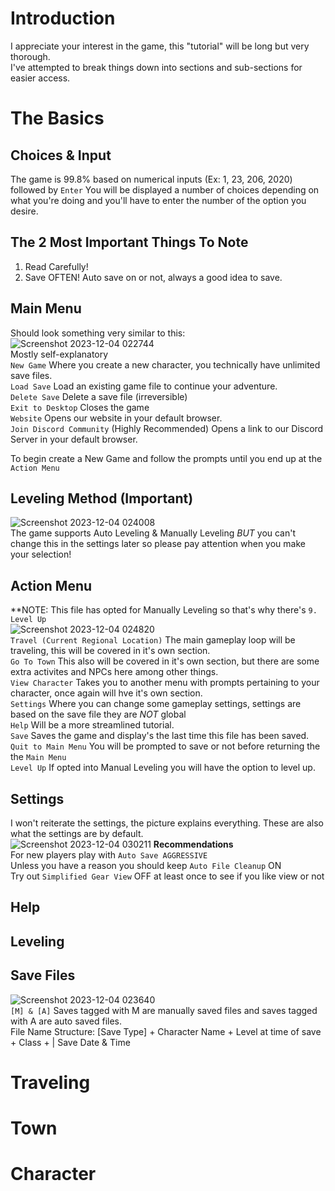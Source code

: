 # Introduction
I appreciate your interest in the game, this "tutorial" will be long but very thorough. <br>
I've attempted to break things down into sections and sub-sections for easier access.

# The Basics
## Choices & Input
The game is 99.8% based on numerical inputs (Ex: 1, 23, 206, 2020) followed by `Enter`
You will be displayed a number of choices depending on what you're doing and you'll have to enter the number of the option you desire.

## The 2 Most Important Things To Note
1. Read Carefully!
2. Save OFTEN! Auto save on or not, always a good idea to save.

## Main Menu
Should look something very similar to this: <br>
![Screenshot 2023-12-04 022744](https://github.com/Galondor/AstralOdyssey/assets/103967053/780c949a-a735-44be-b983-758e00c7d49c) <br>
Mostly self-explanatory <br>
`New Game` Where you create a new character, you technically have unlimited save files. <br>
`Load Save` Load an existing game file to continue your adventure. <br>
`Delete Save` Delete a save file (irreversible) <br>
`Exit to Desktop` Closes the game <br>
`Website` Opens our website in your default browser. <br>
`Join Discord Community` (Highly Recommended) Opens a link to our Discord Server in your default browser. <br>

To begin create a New Game and follow the prompts until you end up at the `Action Menu`

## Leveling Method (Important)
![Screenshot 2023-12-04 024008](https://github.com/Galondor/AstralOdyssey/assets/103967053/619cd8a6-a11a-4779-a697-8245cbf8b98f) <br>
The game supports Auto Leveling & Manually Leveling *BUT* you can't change this in the settings later so please pay attention when you make your selection! <br>

## Action Menu
**NOTE: This file has opted for Manually Leveling so that's why there's `9. Level Up` <br>
![Screenshot 2023-12-04 024820](https://github.com/Galondor/AstralOdyssey/assets/103967053/613171f6-d3ec-4ef5-ac64-d2f102691027) <br>
`Travel (Current Regional Location)` The main gameplay loop will be traveling, this will be covered in it's own section. <br>
`Go To Town` This also will be covered in it's own section, but there are some extra activites and NPCs here among other things. <br>
`View Character` Takes you to another menu with prompts pertaining to your character, once again will hve it's own section. <br>
`Settings` Where you can change some gameplay settings, settings are based on the save file they are *NOT* global <br>
`Help` Will be a more streamlined tutorial. <br>
`Save` Saves the game and display's the last time this file has been saved. <br>
`Quit to Main Menu` You will be prompted to save or not before returning the the `Main Menu` <br>
`Level Up` If opted into Manual Leveling you will have the option to level up. <br>

## Settings
I won't reiterate the settings, the picture explains everything. These are also what the settings are by default. <br>
![Screenshot 2023-12-04 030211](https://github.com/Galondor/AstralOdyssey/assets/103967053/89e4b6aa-8c96-48f2-ba5d-9762401e4f48)
**Recommendations** <br>
For new players play with `Auto Save AGGRESSIVE` <br>
Unless you have a reason you should keep `Auto File Cleanup` ON <br>
Try out `Simplified Gear View` OFF at least once to see if you like view or not <br>

## Help

## Leveling

## Save Files
![Screenshot 2023-12-04 023640](https://github.com/Galondor/AstralOdyssey/assets/103967053/5b4ed580-ffe4-4908-8e68-213261a8fc08) <br>
`[M] & [A]` Saves tagged with M are manually saved files and saves tagged with A are auto saved files. <br>
File Name Structure: [Save Type] + Character Name + Level at time of save + Class + | Save Date & Time


# Traveling
# Town
# Character






